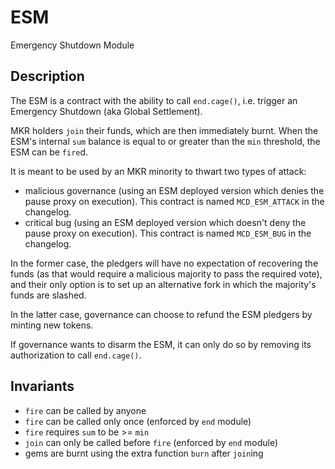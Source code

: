 # ESM

Emergency Shutdown Module

## Description

The ESM is a contract with the ability to call `end.cage()`, i.e. trigger an
Emergency Shutdown (aka Global Settlement).

MKR holders `join` their funds, which are then immediately burnt. When the ESM's
internal `sum` balance is equal to or greater than the `min` threshold, the ESM
can be `fire`d.

It is meant to be used by an MKR minority to thwart two types of attack:

* malicious governance (using an ESM deployed version which denies the pause proxy on execution).  This contract is named `MCD_ESM_ATTACK` in the changelog.
* critical bug (using an ESM deployed version which doesn't deny the pause proxy on execution).  This contract is named `MCD_ESM_BUG` in the changelog.

In the former case, the pledgers will have no expectation of recovering the
funds (as that would require a malicious majority to pass the required vote),
and their only option is to set up an alternative fork in which the majority's
funds are slashed.

In the latter case, governance can choose to refund the ESM pledgers by minting new
tokens.

If governance wants to disarm the ESM, it can only do so by removing its
authorization to call `end.cage()`.

## Invariants

* `fire` can be called by anyone
* `fire` can be called only once (enforced by `end` module)
* `fire` requires `sum` to be >= `min`
* `join` can only be called before `fire` (enforced by `end` module)
* gems are burnt using the extra function `burn` after `join`ing
